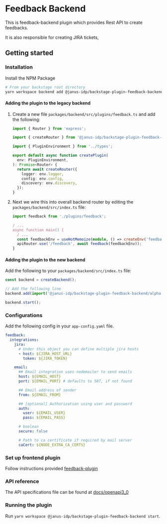 # Feedback Backend

This is feedback-backend plugin which provides Rest API to create feedbacks.

It is also responsible for creating JIRA tickets,

## Getting started

### Installation

Install the NPM Package

```bash
# From your backstage root directory
yarn workspace backend add @janus-idp/backstage-plugin-feedback-backend
```

#### Adding the plugin to the legacy backend

1. Create a new file `packages/backend/src/plugins/feedback.ts` and add the following:

   ```ts title="packages/backend/src/plugins/feedback.ts"
   import { Router } from 'express';

   import { createRouter } from '@janus-idp/backstage-plugin-feedback-backend';

   import { PluginEnvironment } from '../types';

   export default async function createPlugin(
     env: PluginEnvironment,
   ): Promise<Router> {
     return await createRouter({
       logger: env.logger,
       config: env.config,
       discovery: env.discovery,
     });
   }
   ```

2. Next we wire this into overall backend router by editing the `packages/backend/src/index.ts` file:

   ```ts title="packages/backend/src/index.ts"
   import feedback from './plugins/feedback';

   / ...
   async function main() {
     / ...
     const feedbackEnv = useHotMemoize(module, () => createEnv('feedback'));
     apiRouter.use('/feedback', await feedback(feedbackEnv));
   }
   ```

#### Adding the plugin to the new backend

Add the following to your `packages/backend/src/index.ts` file:

```ts title="packages/backend/src/index.ts"
const backend = createBackend();

// Add the following line
backend.add(import('@janus-idp/backstage-plugin-feedback-backend/alpha'));

backend.start();
```

### Configurations

Add the following config in your `app-config.yaml` file.

```yaml
feedback:
  integrations:
    jira:
      # Under this object you can define multiple jira hosts
      - host: ${JIRA_HOST_URL}
        token: ${JIRA_TOKEN}

    email:
      ## Email integration uses nodemailer to send emails
      host: ${EMAIL_HOST}
      port: ${EMAIL_PORT} # defaults to 587, if not found

      ## Email address of sender
      from: ${EMAIL_FROM}

      ## [optional] Authorization using user and password
      auth:
        user: ${EMAIL_USER}
        pass: ${EMAIL_PASS}

      # boolean
      secure: false

      # Path to ca certificate if required by mail server
      caCert: ${NODE_EXTRA_CA_CERTS}
```

### Set up frontend plugin

Follow instructions provided [feedback-plugin](../feedback/README.md)

### API reference

The API specifications file can be found at [docs/openapi3_0](./docs/openapi3_0.yaml)

### Running the plugin

Run `yarn workspace @janus-idp/backstage-plugin-feedback-backend start`.
